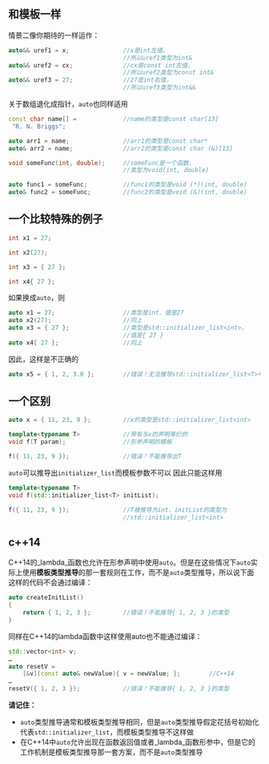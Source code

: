 ## 和模板一样
情景二像你期待的一样运作：
```cpp
auto&& uref1 = x;               //x是int左值，
                                //所以uref1类型为int&
auto&& uref2 = cx;              //cx是const int左值，
                                //所以uref2类型为const int&
auto&& uref3 = 27;              //27是int右值，
                                //所以uref3类型为int&&
```

关于数组退化成指针，`auto`也同样适用
```cpp
const char name[] =             //name的类型是const char[13]
 "R. N. Briggs";

auto arr1 = name;               //arr1的类型是const char*
auto& arr2 = name;              //arr2的类型是const char (&)[13]

void someFunc(int, double);     //someFunc是一个函数，
                                //类型为void(int, double)

auto func1 = someFunc;          //func1的类型是void (*)(int, double)
auto& func2 = someFunc;         //func2的类型是void (&)(int, double)
```

## 一个比较特殊的例子
```cpp
int x1 = 27;

int x2(27);

int x3 = { 27 };

int x4{ 27 };
```
如果换成`auto`，则
```cpp
auto x1 = 27;                   //类型是int，值是27
auto x2(27);                    //同上
auto x3 = { 27 };               //类型是std::initializer_list<int>，
                                //值是{ 27 }
auto x4{ 27 };                  //同上
```
因此，这样是不正确的
```cpp
auto x5 = { 1, 2, 3.0 };        //错误！无法推导std::initializer_list<T>中的T
```

## 一个区别
```cpp
auto x = { 11, 23, 9 };         //x的类型是std::initializer_list<int>

template<typename T>            //带有与x的声明等价的
void f(T param);                //形参声明的模板

f({ 11, 23, 9 });               //错误！不能推导出T
```
`auto`可以推导出`initializer_list`而模板参数不可以
因此只能这样用
```cpp
template<typename T>
void f(std::initializer_list<T> initList);

f({ 11, 23, 9 });               //T被推导为int，initList的类型为
                                //std::initializer_list<int>
```

## c++14
C++14的_lambda_函数也允许在形参声明中使用`auto`。但是在这些情况下`auto`实际上使用**模板类型推导**的那一套规则在工作，而不是`auto`类型推导，所以说下面这样的代码不会通过编译：
```cpp
auto createInitList()
{
    return { 1, 2, 3 };         //错误！不能推导{ 1, 2, 3 }的类型
}
```

同样在C++14的lambda函数中这样使用auto也不能通过编译：
```cpp
std::vector<int> v;
…
auto resetV = 
    [&v](const auto& newValue){ v = newValue; };        //C++14
…
resetV({ 1, 2, 3 });            //错误！不能推导{ 1, 2, 3 }的类型
```

**请记住：**

- `auto`类型推导通常和模板类型推导相同，但是`auto`类型推导假定花括号初始化代表`std::initializer_list`，而模板类型推导不这样做
- 在C++14中`auto`允许出现在函数返回值或者_lambda_函数形参中，但是它的工作机制是模板类型推导那一套方案，而不是`auto`类型推导